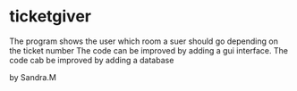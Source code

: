 # ticketgiver

The program shows the user which room a suer should go depending on the ticket number
The code can be improved by adding a gui interface.
The code cab be improved by adding a database 


  by Sandra.M

